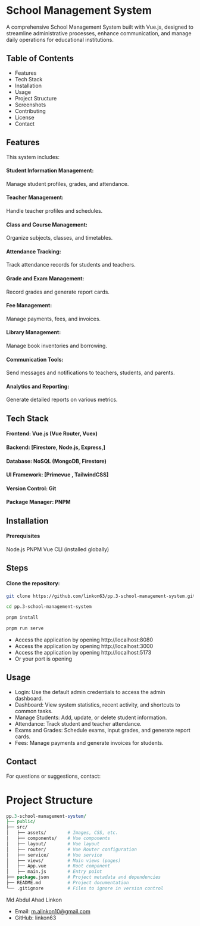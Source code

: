 # School Management System
A comprehensive School Management System built with Vue.js, designed to streamline administrative processes, enhance communication, and manage daily operations for educational institutions.

## Table of Contents
* Features
* Tech Stack
* Installation
* Usage
* Project Structure
* Screenshots
* Contributing
* License
* Contact

## Features
This system includes:
#### Student Information Management: 
Manage student profiles, grades, and attendance.
#### Teacher Management: 
Handle teacher profiles and schedules.
#### Class and Course Management: 
Organize subjects, classes, and timetables.
#### Attendance Tracking: 
Track attendance records for students and teachers.
#### Grade and Exam Management: 
Record grades and generate report cards.
#### Fee Management: 
Manage payments, fees, and invoices.
#### Library Management: 
Manage book inventories and borrowing.
#### Communication Tools: 
Send messages and notifications to teachers, students, and parents.
#### Analytics and Reporting: 
Generate detailed reports on various metrics.

## Tech Stack
#### Frontend: Vue.js (Vue Router, Vuex)
#### Backend: [Firestore, Node.js, Express,]
#### Database: NoSQL (MongoDB, Firestore)
#### UI Framework: [Primevue , TailwindCSS]
#### Version Control: Git
#### Package Manager: PNPM

## Installation
#### Prerequisites
Node.js 
PNPM
Vue CLI (installed globally)

## Steps
#### Clone the repository:

``` bash
git clone https://github.com/linkon63/pp.3-school-management-system.git
```
```bash
cd pp.3-school-management-system
```
```bash
pnpm install
```

```bash
pnpm run serve
```
* Access the application by opening http://localhost:8080
* Access the application by opening http://localhost:3000
* Access the application by opening http://localhost:5173
* Or your port is opening

## Usage
* Login: Use the default admin credentials to access the admin dashboard.
* Dashboard: View system statistics, recent activity, and shortcuts to common tasks.
* Manage Students: Add, update, or delete student information.
* Attendance: Track student and teacher attendance.
* Exams and Grades: Schedule exams, input grades, and generate report cards.
* Fees: Manage payments and generate invoices for students.

## Contact
For questions or suggestions, contact:

# Project Structure
```perl
pp.3-school-management-system/
├── public/
├── src/
│   ├── assets/        # Images, CSS, etc.
│   ├── components/    # Vue components
│   ├── layout/        # Vue layout
│   ├── router/        # Vue Router configuration
│   ├── service/       # Vue service
│   ├── views/         # Main views (pages)
│   ├── App.vue        # Root component
│   ├── main.js        # Entry point
├── package.json       # Project metadata and dependencies
├── README.md          # Project documentation
└── .gitignore         # Files to ignore in version control
```

Md Abdul Ahad Linkon
* Email: m.alinkon10@gmail.com
* GitHub: linkon63
